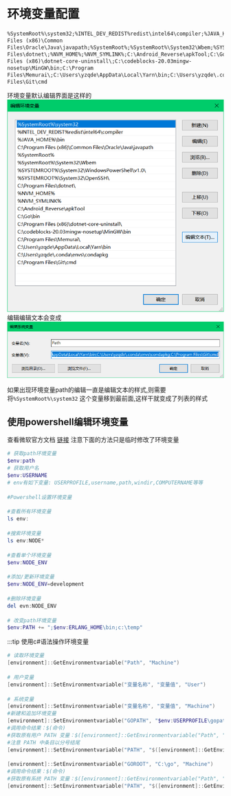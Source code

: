 # 环境变量配置

```
%SystemRoot%\system32;%INTEL_DEV_REDIST%redist\intel64\compiler;%JAVA_HOME%\bin;C:\Program Files (x86)\Common Files\Oracle\Java\javapath;%SystemRoot%;%SystemRoot%\System32\Wbem;%SYSTEMROOT%\System32\WindowsPowerShell\v1.0\;%SYSTEMROOT%\System32\OpenSSH\;C:\Program Files\dotnet\;%NVM_HOME%;%NVM_SYMLINK%;C:\Android_Reverse\apkTool;C:\Go\bin;C:\Program Files (x86)\dotnet-core-uninstall\;C:\codeblocks-20.03mingw-nosetup\MinGW\bin;C:\Program Files\Memurai\;C:\Users\yzqde\AppData\Local\Yarn\bin;C:\Users\yzqde\.conda\envs\condapkg;C:\Program Files\Git\cmd
```

环境变量默认编辑界面是这样的
![image.png](./img/img1.png)
编辑编辑文本会变成
![image.png](./img/image.png)

如果出现环境变量path的编辑一直是编辑文本的样式,则需要将`%SystemRoot%\system32` 这个变量移到最前面,这样干就变成了列表的样式

## 使用powershell编辑环境变量

查看微软官方文档 [链接](https://docs.microsoft.com/en-us/powershell/module/microsoft.powershell.core/about/about_environment_variables?view=powershell-7.1)
注意下面的方法只是临时修改了环境变量

```powershell
# 获取path环境变量
$env:path 
# 获取用户名
$env:USERNAME
# env有如下变量: USERPROFILE,username,path,windir,COMPUTERNAME等等

#Powershell设置环境变量

#查看所有环境变量  
ls env:

#搜索环境变量   
ls env:NODE*

#查看单个环境变量 
$env:NODE_ENV

#添加/更新环境变量 
$env:NODE_ENV=development

#删除环境变量        
del evn:NODE_ENV

# 改变path环境变量
$env:PATH += ";$env:ERLANG_HOME\bin;c:\temp"
```

:::tip
使用c#语法操作环境变量

```powershell
# 读取环境变量
[environment]::GetEnvironmentvariable("Path", "Machine")

# 用户变量
[environment]::SetEnvironmentvariable("变量名称", "变量值", "User")

# 系统变量
[environment]::SetEnvironmentvariable("变量名称", "变量值", "Machine")
#新建和追加环境变量
[environment]::SetEnvironmentvariable("GOPATH", "$env:USERPROFILE\gopath", "User")
#调用命令结果：$(命令)
#获取原有用户 PATH 变量：$([environment]::GetEnvironmentvariable("Path", "User"))
#注意 PATH 中条目以分号结尾
[environment]::SetEnvironmentvariable("PATH", "$([environment]::GetEnvironmentvariable("Path", "User"));%GOPATH%\bin", "User")

[environment]::SetEnvironmentvariable("GOROOT", "C:\go", "Machine")
#调用命令结果：$(命令)
#获取原有系统 PATH 变量：$([environment]::GetEnvironmentvariable("Path", "Machine"))
[environment]::SetEnvironmentvariable("PATH", "$([environment]::GetEnvironmentvariable("Path", "Machine"));%GOROOT%\bin", "Machine")

```
